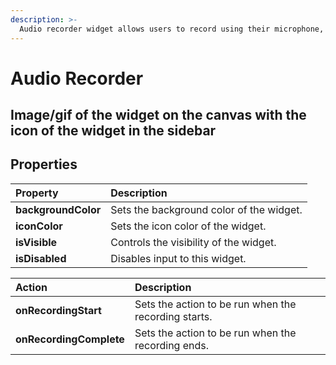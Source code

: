 ```yaml
---
description: >-
  Audio recorder widget allows users to record using their microphone, listen to its playback and export the data to a datasource.
---
```


# Audio Recorder

## Image/gif of the widget on the canvas with the icon of the widget in the sidebar

## Properties

| Property            | Description                              |
| :------------------ | :--------------------------------------- |
| **backgroundColor** | Sets the background color of the widget. |
| **iconColor**       | Sets the icon color of the widget.       |
| **isVisible**       | Controls the visibility of the widget.   |
| **isDisabled**      | Disables input to this widget.           |

| Action                  | Description                                          |
| :---------------------- | :--------------------------------------------------- |
| **onRecordingStart**    | Sets the action to be run when the recording starts. |
| **onRecordingComplete** | Sets the action to be run when the recording ends.   |

